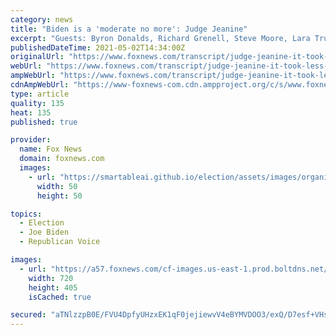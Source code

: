 ```yaml
---
category: news
title: "Biden is a 'moderate no more': Judge Jeanine"
excerpt: "Guests: Byron Donalds, Richard Grenell, Steve Moore, Lara Trump, Ashley Strohmier, Joe Concha, Leo Terrell, Tomi Lahren"
publishedDateTime: 2021-05-02T14:34:00Z
originalUrl: "https://www.foxnews.com/transcript/judge-jeanine-it-took-less-than-100-days-to-change-america"
webUrl: "https://www.foxnews.com/transcript/judge-jeanine-it-took-less-than-100-days-to-change-america"
ampWebUrl: "https://www.foxnews.com/transcript/judge-jeanine-it-took-less-than-100-days-to-change-america.amp"
cdnAmpWebUrl: "https://www-foxnews-com.cdn.ampproject.org/c/s/www.foxnews.com/transcript/judge-jeanine-it-took-less-than-100-days-to-change-america.amp"
type: article
quality: 135
heat: 135
published: true

provider:
  name: Fox News
  domain: foxnews.com
  images:
    - url: "https://smartableai.github.io/election/assets/images/organizations/foxnews.com-50x50.jpg"
      width: 50
      height: 50

topics:
  - Election
  - Joe Biden
  - Republican Voice

images:
  - url: "https://a57.foxnews.com/cf-images.us-east-1.prod.boltdns.net/v1/static/694940094001/958aab46-31d1-4580-9e3d-f4cc6cbf1485/7d4cbc2a-2e07-4dc2-bbde-8e717f1b64e1/1280x720/match/720/405/image.jpg?ve=1&tl=1"
    width: 720
    height: 405
    isCached: true

secured: "aTNlzzpB0E/FVU4DpfyUHzxEK1qF0jejiewvV4eBYMVDOO3/exQ/D7esf+VHsrKwTuhF3LIPCfxvRuSgV15AH8ebgv+3ajHhaU2VPwGUO58GdN/e1+bqy9Gii/rwnrpjGZWetVnh3IXUZBpyOLXAJPfxc6ylQvW98+kkoPVIG/sskhQtfHvarLySy0cICDz20lx85BgjfDbjwwdQnHudRvt27VWknQZAQwG7fWUUDK3ZK97y9chLY0kc6OhaW5qCqtcSZ4rHplAv3P3CWFV29I5Y6JFOB+l++C4NUV4OIjbg/q/5jLMf3yWwTqUoJPoszxBbSvQkv0wGHzCwzjfXlS0Q7uu+aB5gOc3AaJgLFnI=;rr//niT71yWIN9fINZ7pkg=="
---
```


